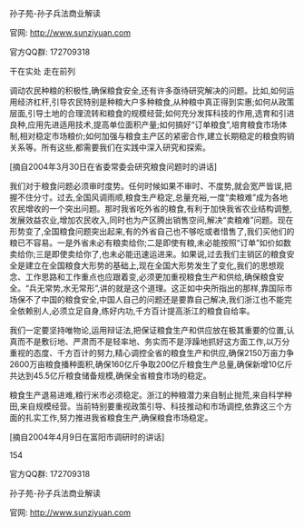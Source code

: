 孙子苑-孙子兵法商业解读

官网: http://www.sunziyuan.com

官方QQ群: 172709318

干在实处 走在前列

调动农民种粮的积极性,确保粮食安全,还有许多亟待研究解决的问题。比如,如何运用经济杠杆,引导农民特别是种粮大户多种粮食,从种粮中真正得到实惠;如何从政策层面,引导土地的合理流转和粮食的规模经营;如何充分发挥科技的作用,选育和引进良种,应用先进适用技术,提高单位面积产量;如何搞好“订单粮食”,培育粮食市场体制,相对稳定市场粮价;如何加强与粮食主产区的紧密合作,建立长期稳定的粮食购销关系等。所有这些,都需要我们在实践中深入研究和探索。

[摘自2004年3月30日在省委常委会研究粮食问题时的讲话]

我们对于粮食问题必须审时度势。任何时候如果不审时、不度势,就会宽严皆误,把握不住分寸。过去,全国风调雨顺,粮食生产稳定,总量充裕,一度“卖粮难”成为各地农民增收的一个突出问题。那时我省吃外省的粮食,有利于加快我省农业结构调整,发展效益农业,增加农民收入,同时也为产区腾出销售空间,解决“卖粮难”问题。现在形势变了,全国粮食问题突出起来,有的外省自己也不够吃或者惜售了,我们买他们的粮已不容易。一是外省未必有粮卖给你;二是即使有粮,未必能按照“订单”如价如数卖给你;三是即使卖给你了,也未必能迅速运进来。如果说,过去我们主销区的粮食安全是建立在全国粮食大形势的基础上,现在全国大形势发生了变化,我们的思想观念、工作思路和工作重点也应跟着变,必须更加重视粮食生产和供给,确保粮食安全。“兵无常势,水无常形”,讲的就是这个道理。这正如中央所指出的那样,靠国际市场保不了中国的粮食安全,中国人自己的问题还是要靠自己解决,我们浙江也不能完全依赖别人,必须立足自身,练好内功,千方百计提高浙江的粮食自给率。

我们一定要坚持唯物论,运用辩证法,把保证粮食生产和供应放在极其重要的位置,认真而不是敷衍地、严肃而不是轻率地、务实而不是浮躁地抓好这方面工作,以万分重视的态度、千方百计的努力,精心调控全省的粮食生产和供应,确保2150万亩力争2600万亩粮食播种面积,确保160亿斤争取200亿斤粮食生产总量,确保新增10亿斤共达到45.5亿斤粮食储备规模,确保全省粮食市场的稳定。

粮食生产退易进难,粮行米市必须稳定。浙江的种粮潜力来自制止抛荒,来自科学种田,来自规模经营。当前特别要重视政策引导、科技推动和市场调控,依靠这三个方面的扎实工作,努力推进我省粮食生产,确保粮食市场稳定。

[摘自2004年4月9日在富阳市调研时的讲话]

154

官方QQ群: 172709318

孙子苑-孙子兵法商业解读

官网: http://www.sunziyuan.com